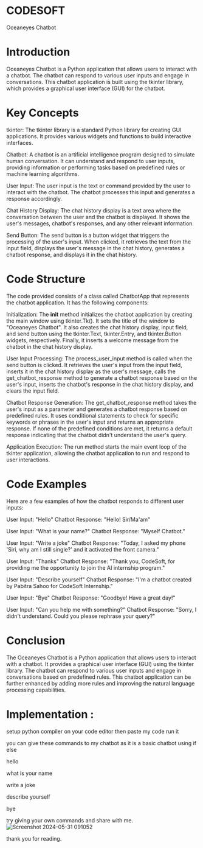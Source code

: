 # CODESOFT
Oceaneyes Chatbot
# Introduction
Oceaneyes Chatbot is a Python application that allows users to interact with a chatbot. The chatbot can respond to various user inputs and engage in conversations. This chatbot application is built using the tkinter library, which provides a graphical user interface (GUI) for the chatbot.

# Key Concepts
tkinter: The tkinter library is a standard Python library for creating GUI applications. It provides various widgets and functions to build interactive interfaces.

Chatbot: A chatbot is an artificial intelligence program designed to simulate human conversation. It can understand and respond to user inputs, providing information or performing tasks based on predefined rules or machine learning algorithms.

User Input: The user input is the text or command provided by the user to interact with the chatbot. The chatbot processes this input and generates a response accordingly.

Chat History Display: The chat history display is a text area where the conversation between the user and the chatbot is displayed. It shows the user's messages, chatbot's responses, and any other relevant information.

Send Button: The send button is a button widget that triggers the processing of the user's input. When clicked, it retrieves the text from the input field, displays the user's message in the chat history, generates a chatbot response, and displays it in the chat history.

# Code Structure
The code provided consists of a class called ChatbotApp that represents the chatbot application. It has the following components:

Initialization: The __init__ method initializes the chatbot application by creating the main window using tkinter.Tk(). It sets the title of the window to "Oceaneyes Chatbot". It also creates the chat history display, input field, and send button using the tkinter.Text, tkinter.Entry, and tkinter.Button widgets, respectively. Finally, it inserts a welcome message from the chatbot in the chat history display.

User Input Processing: The process_user_input method is called when the send button is clicked. It retrieves the user's input from the input field, inserts it in the chat history display as the user's message, calls the get_chatbot_response method to generate a chatbot response based on the user's input, inserts the chatbot's response in the chat history display, and clears the input field.

Chatbot Response Generation: The get_chatbot_response method takes the user's input as a parameter and generates a chatbot response based on predefined rules. It uses conditional statements to check for specific keywords or phrases in the user's input and returns an appropriate response. If none of the predefined conditions are met, it returns a default response indicating that the chatbot didn't understand the user's query.

Application Execution: The run method starts the main event loop of the tkinter application, allowing the chatbot application to run and respond to user interactions.

# Code Examples
Here are a few examples of how the chatbot responds to different user inputs:

User Input: "Hello" Chatbot Response: "Hello! Sir/Ma'am"

User Input: "What is your name?" Chatbot Response: "Myself Chatbot."

User Input: "Write a joke" Chatbot Response: "Today, I asked my phone 'Siri, why am I still single?' and it activated the front camera."

User Input: "Thanks" Chatbot Response: "Thank you, CodeSoft, for providing me the opportunity to join the AI internship program."

User Input: "Describe yourself" Chatbot Response: "I'm a chatbot created by Pabitra Sahoo for CodeSoft Internship."

User Input: "Bye" Chatbot Response: "Goodbye! Have a great day!"

User Input: "Can you help me with something?" Chatbot Response: "Sorry, I didn't understand. Could you please rephrase your query?"

# Conclusion
The Oceaneyes Chatbot is a Python application that allows users to interact with a chatbot. It provides a graphical user interface (GUI) using the tkinter library. The chatbot can respond to various user inputs and engage in conversations based on predefined rules. This chatbot application can be further enhanced by adding more rules and improving the natural language processing capabilities.

# Implementation :
setup python compiler on your code editor
then paste my code
run it

you  can give these commands to my chatbot as it is a basic chatbot using if else

hello

what is your name

write a joke

describe yourself

bye


try  giving your own commands and share with me.
![Screenshot 2024-05-31 091052](https://github.com/Pabitra-Sahoo/CODESOFT/assets/135823202/e550e820-ab43-4ee8-8aa6-0249b639d988)


thank you for reading.



